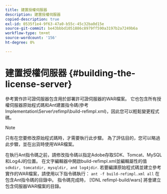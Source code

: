 ```yaml
---
title: 建置授權伺服器
description: 建置授權伺服器
copied-description: true
exl-id: 0535f1e4-9f63-47a0-b55c-45c32ba0d15e
source-git-commit: be43bbbd1051886c8979ff590a3197b2a7249b6a
workflow-type: tm+mt
source-wordcount: '156'
ht-degree: 0%

---
```


# 建置授權伺服器 {#building-the-license-server}

參考實作許可證伺服器包含用於部署許可證伺服器的WAR檔案。 它也包含所有授權伺服器原始程式碼和Ant建置指令碼(參考Implementation\Server\refimpl\build-refimpl.xml)，因此您可以輕鬆變更程式碼。

>[!NOTE]
>
>只有在您要修改原始程式碼時，才需要執行此步驟。 為了評估目的，您可以略過此步驟，並在出貨時使用WAR檔案。

在執行Ant指令碼之前，請修改指令碼以指定Adobe存取SDK、Tomcat、MySQL和Log4J的位置。 在文字編輯器中開啟build-refimpl.xml並編輯屬性的值 `sdkdir, tomcatdir, mysqldir, and log4jdir`. 若要編譯原始程式碼並建立參考實作的WAR檔案，請使用以下指令碼執行： `ant -f build-refimpl.xml all` 在包含Ant指令碼的目錄中。 指令碼完成時， [!DNL refimpl-build/wars] 將會建立包含伺服器WAR檔案的目錄。
